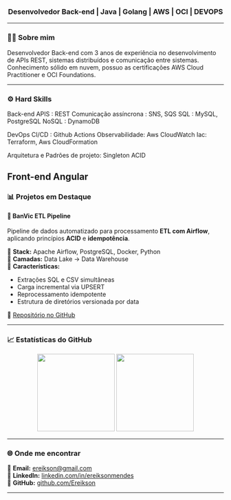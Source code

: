 <!-- Banner ou apresentação 
<h1 align="center">👋 Olá, eu sou o Ereikson!</h1> -->
<h3 align="center">Desenvolvedor Back-end | Java | Golang | AWS | OCI | DEVOPS</h3>

---

### 🧑‍💻 Sobre mim

Desenvolvedor Back-end com 3 anos de experiência no desenvolvimento de APIs REST, sistemas distribuídos e comunicação entre sistemas. Conhecimento sólido em nuvem, possuo as certificações AWS Cloud Practitioner e OCI Foundations.

---

### ⚙️ Hard Skills

Back-end
APIS : REST
Comunicação assíncrona : SNS, SQS
SQL : MySQL, PostgreSQL
NoSQL : DynamoDB

DevOps
CI/CD : Github Actions
Observabilidade: Aws CloudWatch
Iac: Terraform, Aws CloudFormation

Arquitetura e Padrões de projeto:
Singleton
ACID

Front-end
Angular
---

### 📊 Projetos em Destaque

#### 🏦 BanVic ETL Pipeline
Pipeline de dados automatizado para processamento **ETL com Airflow**, aplicando princípios **ACID** e **idempotência**.

📌 **Stack:** Apache Airflow, PostgreSQL, Docker, Python  
📂 **Camadas:** Data Lake → Data Warehouse  
🔁 **Características:**  
- Extrações SQL e CSV simultâneas  
- Carga incremental via UPSERT  
- Reprocessamento idempotente  
- Estrutura de diretórios versionada por data  

📎 [Repositório no GitHub](https://github.com/Ereikson/desafio_lighthouse)

---

### 📈 Estatísticas do GitHub

<p align="center">
  <img height="180em" src="https://github-readme-stats.vercel.app/api?username=<Ereikson>&show_icons=true&theme=tokyonight&include_all_commits=true&count_private=true"/>
  <img height="180em" src="https://github-readme-stats.vercel.app/api/top-langs/?username=<Ereikson>&layout=compact&langs_count=7&theme=tokyonight"/>
</p>

---

### 🌐 Onde me encontrar

📧 **Email:** ereikson@gmail.com  
💼 **LinkedIn:** [linkedin.com/in/ereiksonmendes](https://www.linkedin.com/in/ereikson/)  
🐙 **GitHub:** [github.com/Ereikson](https://github.com/Ereikson)

---


